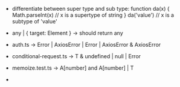 - differentiate between super type and sub type:
  function da(x) {
  Math.parseInt(x) // x is a supertype of string
  }
  da('value') // x is a subtype of 'value'

* any | { target: Element } -> should return any

* auth.ts -> Error | AxiosError | Error | AxiosError & AxiosError
* conditional-request.ts -> T & undefined | null | Error
* memoize.test.ts -> A[number] and A[number] | T
*
